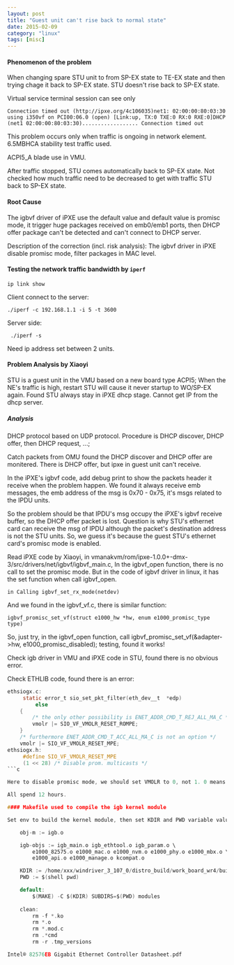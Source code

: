 ```yaml
---
layout: post
title: "Guest unit can't rise back to normal state"
date: 2015-02-09
category: "linux" 
tags: [misc]
---
```


#### Phenomenon of the problem

When changing spare STU unit to from SP-EX state to TE-EX state and then trying chage it back to SP-EX state.
STU doesn't rise back to SP-EX state.

Virtual service terminal session can see only

    Connection timed out (http://ipxe.org/4c106035)net1: 02:00:00:80:03:30 using i350vf on PCI00:06.0 (open) [Link:up, TX:0 TXE:0 RX:0 RXE:0]DHCP (net1 02:00:00:80:03:30).................. Connection timed out

This problem occurs only when traffic is ongoing in network element.
6.5MBHCA stability test traffic used.

ACPI5_A blade use in VMU.

After traffic stopped, STU comes automatically back to SP-EX state. Not checked how
much traffic need to be decreased to get with traffic STU back to SP-EX state.

#### Root Cause

 The igbvf driver of iPXE use the default value and default value is promisc
 mode, it trigger huge packages received on emb0/emb1 ports, then DHCP offer
 package can't be detected and can't connect to DHCP server.

 Description of the correction (incl. risk analysis): The igbvf driver in iPXE
 disable promisc mode, filter packages in MAC level.


#### Testing the network traffic bandwidth by `iperf`

    ip link show

Client connect to the server:

    ./iperf -c 192.168.1.1 -i 5 -t 3600

Server side:

     ./iperf -s

Need ip address set between 2 units.


#### Problem Analysis by Xiaoyi

STU is a guest unit in the VMU based on a new board type ACPI5;
When the NE's traffic is high,  restart STU will cause it never startup to WO/SP-EX again.
Found STU always stay in iPXE dhcp stage. Cannot get IP from the dhcp server.

##### Analysis

DHCP protocol based on UDP protocol. Procedure is DHCP discover, DHCP offer, then DHCP request, ...;

Catch packets from OMU found the DHCP discover and DHCP offer are monitered. There is DHCP offer, but ipxe in guest unit can't receive.

In the iPXE's igbvf code, add debug print to show the packets header it receive when the problem happen. We found it always receive emb messages, the emb address of the msg
is 0x70 - 0x75, it's msgs related to the IPDU units.

So the problem should be that IPDU's msg occupy the iPXE's igbvf receive buffer, so the DHCP offer packet is lost.
Question is why STU's ethernet card can receive the msg of IPDU although the packet's destination address is not the STU units.
So, we guess it's because the guest STU's ethernet card's promisc mode is enabled.

Read iPXE code by Xiaoyi, in vmanakvm/rom/ipxe-1.0.0+-dmx-3/src/drivers/net/igbvf/igbvf_main.c,
In the igbvf_open function, there is no call to set the promisc mode.
But in the code of igbvf driver in linux, it has the set function when call igbvf_open.

    in Calling igbvf_set_rx_mode(netdev)

And we found in the igbvf_vf.c, there is similar function: 

    igbvf_promisc_set_vf(struct e1000_hw *hw, enum e1000_promisc_type type)

So, just try, in the igbvf_open function, call igbvf_promisc_set_vf(&adapter->hw, e1000_promisc_disabled); testing, found it works!

Check igb driver in VMU and iPXE code in STU, found there is no obvious error.

Check ETHLIB code, found there is an error:

```c
ethsiogx.c:
     static error_t sio_set_pkt_filter(eth_dev__t  *edp)
         else
    {
        /* the only other possibility is ENET_ADDR_CMD_T_REJ_ALL_MA_C */
        vmolr |= SIO_VF_VMOLR_RESET_ROMPE;
    }
    /* furthermore ENET_ADDR_CMD_T_ACC_ALL_MA_C is not an option */
    vmolr |= SIO_VF_VMOLR_RESET_MPE;
ethsiogx.h:
     #define SIO_VF_VMOLR_RESET_MPE    
     (1 << 28) /* Disable prom. multicasts */
```c

Here to disable promisc mode, we should set VMOLR to 0, not 1. 0 means disable promisc mode, refer to

All spend 12 hours. 

#### Makefile used to compile the igb kernel module

Set env to build the kernel module, then set KDIR and PWD variable value.

    obj-m := igb.o

    igb-objs := igb_main.o igb_ethtool.o igb_param.o \
        e1000_82575.o e1000_mac.o e1000_nvm.o e1000_phy.o e1000_mbx.o \
        e1000_api.o e1000_manage.o kcompat.o

    KDIR := /home/xxx/windriver_3_107_0/distro_build/work_board_wr4/build/linux-board-standard-build/
    PWD := $(shell pwd)

    default:
        $(MAKE) -C $(KDIR) SUBDIRS=$(PWD) modules
        
    clean:
        rm -f *.ko
        rm *.o
        rm *.mod.c
        rm .*cmd
        rm -r .tmp_versions

Intel® 82576EB Gigabit Ethernet Controller Datasheet.pdf
